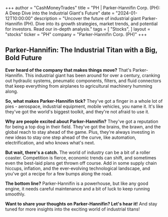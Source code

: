+++
author = "CashMoneyTrades"
title = "PH |  Parker-Hannifin Corp. (PH): A Deep Dive into the Industrial Giant's Future"
date = "2024-01-12T10:00:00"
description = "Uncover the future of industrial giant Parker-Hannifin (PH). Dive into its growth strategies, market trends, and potential for investors. Read our in-depth analysis."
tags = [
"Stocks",
]
layout = "stocks"
ticker = "PH"
company = "Parker-Hannifin Corp. (PH)"
+++
        


## Parker-Hannifin: The Industrial Titan with a Big, Bold Future

**Ever heard of the company that makes things move?**  That's Parker-Hannifin. This industrial giant has been around for over a century, cranking out  hydraulic systems, pneumatic components, filters, and fluid connectors that keep everything from airplanes to agricultural machinery humming along.

**So, what makes Parker-Hannifin tick?** They've got a finger in a whole lot of pies -  aerospace, industrial equipment, mobile vehicles, you name it. It's like they've got the world's biggest toolkit, and they're not afraid to use it.

**Why are people excited about Parker-Hannifin?** They've got a reputation for being a top dog in their field. They've got the brains, the brawn, and the global reach to stay ahead of the game.  Plus, they're always investing in new ideas to stay one step ahead of the curve, like automation, electrification, and who knows what's next. 

**But wait, there's a catch.**  The world of industry can be a bit of a roller coaster.  Competition is fierce,  economic trends can shift, and sometimes even the best-laid plans get thrown off course.  Add in some supply chain hiccups, inflation, and the ever-evolving technological landscape, and you've got a recipe for a few bumps along the road.

**The bottom line?** Parker-Hannifin is a powerhouse, but like any good engine, it needs careful maintenance and a bit of luck to keep running smoothly. 

**Want to share your thoughts on Parker-Hannifin?  Let's hear it!** And stay tuned for more insights into the exciting world of industrial titans! 

        